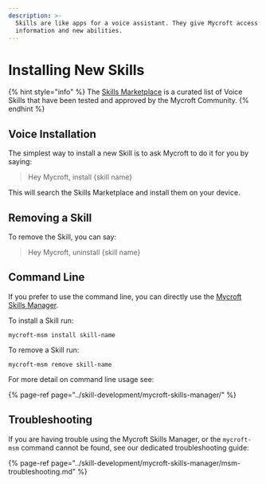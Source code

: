 ```yaml
---
description: >-
  Skills are like apps for a voice assistant. They give Mycroft access to new
  information and new abilities.
---
```


# Installing New Skills

{% hint style="info" %}
The [Skills Marketplace](https://market.mycroft.ai/skills) is a curated list of Voice Skills that have been tested and approved by the Mycroft Community.
{% endhint %}

## Voice Installation

The simplest way to install a new Skill is to ask Mycroft to do it for you by saying:

> Hey Mycroft, install {skill name}

This will search the Skills Marketplace and install them on your device.

## Removing a Skill

To remove the Skill, you can say:

> Hey Mycroft, uninstall {skill name}

## Command Line

If you prefer to use the command line, you can directly use the [Mycroft Skills Manager](../skill-development/mycroft-skills-manager/).

To install a Skill run:

```text
mycroft-msm install skill-name
```

To remove a Skill run:

```text
mycroft-msm remove skill-name
```

For more detail on command line usage see:

{% page-ref page="../skill-development/mycroft-skills-manager/" %}

## Troubleshooting

If you are having trouble using the Mycroft Skills Manager, or the `mycroft-msm` command cannot be found, see our dedicated troubleshooting guide:

{% page-ref page="../skill-development/mycroft-skills-manager/msm-troubleshooting.md" %}

